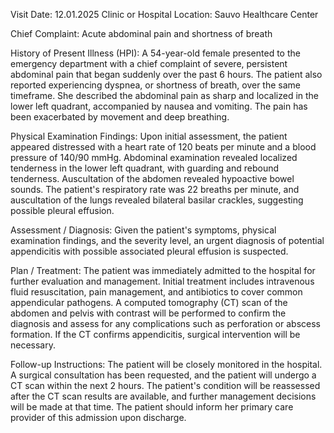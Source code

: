  Visit Date: 12.01.2025
Clinic or Hospital Location: Sauvo Healthcare Center

Chief Complaint: Acute abdominal pain and shortness of breath

History of Present Illness (HPI): A 54-year-old female presented to the emergency department with a chief complaint of severe, persistent abdominal pain that began suddenly over the past 6 hours. The patient also reported experiencing dyspnea, or shortness of breath, over the same timeframe. She described the abdominal pain as sharp and localized in the lower left quadrant, accompanied by nausea and vomiting. The pain has been exacerbated by movement and deep breathing.

Physical Examination Findings: Upon initial assessment, the patient appeared distressed with a heart rate of 120 beats per minute and a blood pressure of 140/90 mmHg. Abdominal examination revealed localized tenderness in the lower left quadrant, with guarding and rebound tenderness. Auscultation of the abdomen revealed hypoactive bowel sounds. The patient's respiratory rate was 22 breaths per minute, and auscultation of the lungs revealed bilateral basilar crackles, suggesting possible pleural effusion.

Assessment / Diagnosis: Given the patient's symptoms, physical examination findings, and the severity level, an urgent diagnosis of potential appendicitis with possible associated pleural effusion is suspected.

Plan / Treatment: The patient was immediately admitted to the hospital for further evaluation and management. Initial treatment includes intravenous fluid resuscitation, pain management, and antibiotics to cover common appendicular pathogens. A computed tomography (CT) scan of the abdomen and pelvis with contrast will be performed to confirm the diagnosis and assess for any complications such as perforation or abscess formation. If the CT confirms appendicitis, surgical intervention will be necessary.

Follow-up Instructions: The patient will be closely monitored in the hospital. A surgical consultation has been requested, and the patient will undergo a CT scan within the next 2 hours. The patient's condition will be reassessed after the CT scan results are available, and further management decisions will be made at that time. The patient should inform her primary care provider of this admission upon discharge.